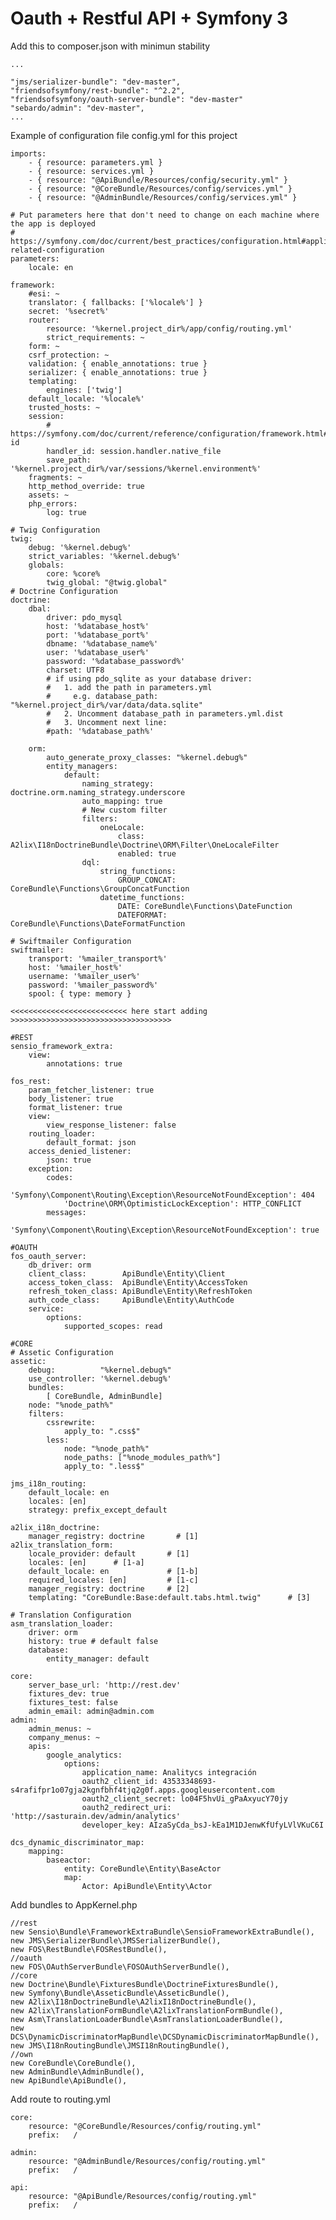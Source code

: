Oauth + Restful API + Symfony 3
=======


Add this to composer.json with minimun stability

    ...

    "jms/serializer-bundle": "dev-master",
    "friendsofsymfony/rest-bundle": "^2.2",
    "friendsofsymfony/oauth-server-bundle": "dev-master"
    "sebardo/admin": "dev-master",
    ...


Example of configuration file config.yml for this project


    imports:
        - { resource: parameters.yml }
        - { resource: services.yml }
        - { resource: "@ApiBundle/Resources/config/security.yml" }
        - { resource: "@CoreBundle/Resources/config/services.yml" }
        - { resource: "@AdminBundle/Resources/config/services.yml" }

    # Put parameters here that don't need to change on each machine where the app is deployed
    # https://symfony.com/doc/current/best_practices/configuration.html#application-related-configuration
    parameters:
        locale: en

    framework:
        #esi: ~
        translator: { fallbacks: ['%locale%'] }
        secret: '%secret%'
        router:
            resource: '%kernel.project_dir%/app/config/routing.yml'
            strict_requirements: ~
        form: ~
        csrf_protection: ~
        validation: { enable_annotations: true }
        serializer: { enable_annotations: true }
        templating:
            engines: ['twig']
        default_locale: '%locale%'
        trusted_hosts: ~
        session:
            # https://symfony.com/doc/current/reference/configuration/framework.html#handler-id
            handler_id: session.handler.native_file
            save_path: '%kernel.project_dir%/var/sessions/%kernel.environment%'
        fragments: ~
        http_method_override: true
        assets: ~
        php_errors:
            log: true

    # Twig Configuration
    twig:
        debug: '%kernel.debug%'
        strict_variables: '%kernel.debug%'
        globals:
            core: %core%
            twig_global: "@twig.global"  
    # Doctrine Configuration
    doctrine:
        dbal:
            driver: pdo_mysql
            host: '%database_host%'
            port: '%database_port%'
            dbname: '%database_name%'
            user: '%database_user%'
            password: '%database_password%'
            charset: UTF8
            # if using pdo_sqlite as your database driver:
            #   1. add the path in parameters.yml
            #     e.g. database_path: "%kernel.project_dir%/var/data/data.sqlite"
            #   2. Uncomment database_path in parameters.yml.dist
            #   3. Uncomment next line:
            #path: '%database_path%'

        orm:
            auto_generate_proxy_classes: "%kernel.debug%"
            entity_managers:
                default:
                    naming_strategy: doctrine.orm.naming_strategy.underscore
                    auto_mapping: true
                    # New custom filter
                    filters:
                        oneLocale:
                            class: A2lix\I18nDoctrineBundle\Doctrine\ORM\Filter\OneLocaleFilter
                            enabled: true
                    dql:
                        string_functions: 
                            GROUP_CONCAT: CoreBundle\Functions\GroupConcatFunction
                        datetime_functions:
                            DATE: CoreBundle\Functions\DateFunction
                            DATEFORMAT: CoreBundle\Functions\DateFormatFunction

    # Swiftmailer Configuration
    swiftmailer:
        transport: '%mailer_transport%'
        host: '%mailer_host%'
        username: '%mailer_user%'
        password: '%mailer_password%'
        spool: { type: memory }

    <<<<<<<<<<<<<<<<<<<<<<<<<< here start adding >>>>>>>>>>>>>>>>>>>>>>>>>>>>>>>>>>>>

    #REST
    sensio_framework_extra:
        view:
            annotations: true

    fos_rest:
        param_fetcher_listener: true
        body_listener: true
        format_listener: true
        view:
            view_response_listener: false
        routing_loader:
            default_format: json
        access_denied_listener:
            json: true
        exception:
            codes:
                'Symfony\Component\Routing\Exception\ResourceNotFoundException': 404
                'Doctrine\ORM\OptimisticLockException': HTTP_CONFLICT
            messages:
                'Symfony\Component\Routing\Exception\ResourceNotFoundException': true

    #OAUTH
    fos_oauth_server:
        db_driver: orm
        client_class:        ApiBundle\Entity\Client
        access_token_class:  ApiBundle\Entity\AccessToken
        refresh_token_class: ApiBundle\Entity\RefreshToken
        auth_code_class:     ApiBundle\Entity\AuthCode
        service:
            options:
                supported_scopes: read

    #CORE 
    # Assetic Configuration
    assetic:
        debug:          "%kernel.debug%"
        use_controller: '%kernel.debug%'
        bundles:
            [ CoreBundle, AdminBundle]
        node: "%node_path%"
        filters:
            cssrewrite:
                apply_to: ".css$"
            less:
                node: "%node_path%"
                node_paths: ["%node_modules_path%"]
                apply_to: ".less$"

    jms_i18n_routing:
        default_locale: en
        locales: [en]
        strategy: prefix_except_default 

    a2lix_i18n_doctrine:
        manager_registry: doctrine       # [1]
    a2lix_translation_form:
        locale_provider: default       # [1]
        locales: [en]      # [1-a]
        default_locale: en             # [1-b]
        required_locales: [en]         # [1-c]
        manager_registry: doctrine     # [2]
        templating: "CoreBundle:Base:default.tabs.html.twig"      # [3]

    # Translation Configuration
    asm_translation_loader:
        driver: orm
        history: true # default false
        database:
            entity_manager: default

    core:
        server_base_url: 'http://rest.dev'
        fixtures_dev: true
        fixtures_test: false
        admin_email: admin@admin.com
    admin:
        admin_menus: ~
        company_menus: ~
        apis: 
            google_analytics:
                options:
                    application_name: Analitycs integración
                    oauth2_client_id: 43533348693-s4rafifpr1o07gja2kgnfbhf4tjq2g0f.apps.googleusercontent.com
                    oauth2_client_secret: lo04F5hvUi_gPaAxyucY70jy
                    oauth2_redirect_uri: 'http://sasturain.dev/admin/analytics'
                    developer_key: AIzaSyCda_bsJ-kEa1M1DJenwKfUfyLVlVKuC6I

    dcs_dynamic_discriminator_map:
        mapping:
            baseactor:
                entity: CoreBundle\Entity\BaseActor
                map:
                    Actor: ApiBundle\Entity\Actor




Add bundles to AppKernel.php

    //rest
    new Sensio\Bundle\FrameworkExtraBundle\SensioFrameworkExtraBundle(),
    new JMS\SerializerBundle\JMSSerializerBundle(),
    new FOS\RestBundle\FOSRestBundle(),
    //oauth
    new FOS\OAuthServerBundle\FOSOAuthServerBundle(),
    //core
    new Doctrine\Bundle\FixturesBundle\DoctrineFixturesBundle(),
    new Symfony\Bundle\AsseticBundle\AsseticBundle(),
    new A2lix\I18nDoctrineBundle\A2lixI18nDoctrineBundle(),
    new A2lix\TranslationFormBundle\A2lixTranslationFormBundle(),
    new Asm\TranslationLoaderBundle\AsmTranslationLoaderBundle(),
    new DCS\DynamicDiscriminatorMapBundle\DCSDynamicDiscriminatorMapBundle(),
    new JMS\I18nRoutingBundle\JMSI18nRoutingBundle(),
    //own
    new CoreBundle\CoreBundle(),
    new AdminBundle\AdminBundle(),
    new ApiBundle\ApiBundle(),


Add route to routing.yml

    core:
        resource: "@CoreBundle/Resources/config/routing.yml"
        prefix:   /

    admin:
        resource: "@AdminBundle/Resources/config/routing.yml"
        prefix:   /

    api:
        resource: "@ApiBundle/Resources/config/routing.yml"
        prefix:   /
